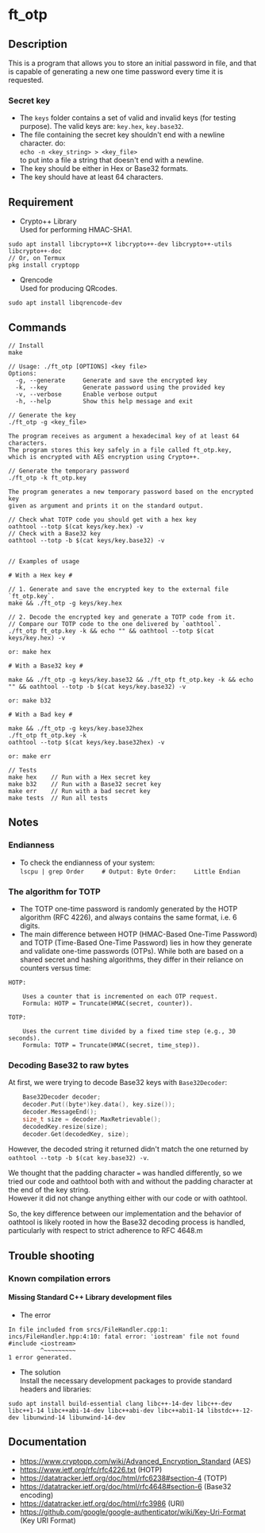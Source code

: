 # ft_otp

## Description
This is a program that allows you to store
an initial password in file, and that is capable of generating a new one time password
every time it is requested.<br />

### Secret key
* The `keys` folder contains a set of valid and invalid keys (for testing purpose). The valid keys are: `key.hex`, `key.base32`.
* The file containing the secret key shouldn't end with a newline character.
do:<br />
`echo -n <key_string> > <key_file>`<br />
to put into a file a string that doesn't end with a newline. 
* The key should be either in Hex or Base32 formats.
* The key should have at least 64 characters.


## Requirement
* Crypto++ Library<br />
Used for performing HMAC-SHA1.
```
sudo apt install libcrypto++X libcrypto++-dev libcrypto++-utils libcrypto++-doc
// Or, on Termux
pkg install cryptopp
```

* Qrencode<br />
Used for producing QRcodes.
```
sudo apt install libqrencode-dev
```


## Commands
```
// Install
make

// Usage: ./ft_otp [OPTIONS] <key file>
Options:
  -g, --generate     Generate and save the encrypted key
  -k, --key          Generate password using the provided key
  -v, --verbose      Enable verbose output
  -h, --help         Show this help message and exit

// Generate the key
./ft_otp -g <key_file>

The program receives as argument a hexadecimal key of at least 64 characters.
The program stores this key safely in a file called ft_otp.key,
which is encrypted with AES encryption using Crypto++.

// Generate the temporary password
./ft_otp -k ft_otp.key

The program generates a new temporary password based on the encrypted key
given as argument and prints it on the standard output.

// Check what TOTP code you should get with a hex key
oathtool --totp $(cat keys/key.hex) -v
// Check with a Base32 key
oathtool --totp -b $(cat keys/key.base32) -v


// Examples of usage

# With a Hex key #

// 1. Generate and save the encrypted key to the external file `ft_otp.key`.
make && ./ft_otp -g keys/key.hex

// 2. Decode the encrypted key and generate a TOTP code from it.
// Compare our TOTP code to the one delivered by `oathtool`.
./ft_otp ft_otp.key -k && echo "" && oathtool --totp $(cat keys/key.hex) -v

or: make hex

# With a Base32 key #

make && ./ft_otp -g keys/key.base32 && ./ft_otp ft_otp.key -k && echo "" && oathtool --totp -b $(cat keys/key.base32) -v

or: make b32

# With a Bad key #

make && ./ft_otp -g keys/key.base32hex
./ft_otp ft_otp.key -k
oathtool --totp $(cat keys/key.base32hex) -v

or: make err

// Tests
make hex	// Run with a Hex secret key
make b32	// Run with a Base32 secret key
make err	// Run with a bad secret key
make tests	// Run all tests
```


## Notes

### Endianness
* To check the endianness of your system:<br />
`lscpu | grep Order		# Output: Byte Order:     Little Endian`

### The algorithm for TOTP
* The TOTP one-time password is randomly generated by the HOTP algorithm (RFC 4226), and always contains the same format, i.e. 6 digits.
* The main difference between HOTP (HMAC-Based One-Time Password) and TOTP (Time-Based One-Time Password) lies in how they generate and validate one-time passwords (OTPs). While both are based on a shared secret and hashing algorithms, they differ in their reliance on counters versus time:
```
HOTP:

    Uses a counter that is incremented on each OTP request.
    Formula: HOTP = Truncate(HMAC(secret, counter)).

TOTP:

    Uses the current time divided by a fixed time step (e.g., 30 seconds).
    Formula: TOTP = Truncate(HMAC(secret, time_step)).
```

### Decoding Base32 to raw bytes
At first, we were trying to decode Base32 keys with `Base32Decoder`:

```cpp
	Base32Decoder decoder;
	decoder.Put((byte*)key.data(), key.size());
	decoder.MessageEnd();
	size_t size = decoder.MaxRetrievable();
	decodedKey.resize(size);
	decoder.Get(decodedKey, size);
```
However, the decoded string it returned didn't match the one returned by `oathtool --totp -b $(cat key.base32) -v`.<br />

We thought that the padding character `=` was handled differently, so we tried our code and oathtool both with and without the padding character at the end of the key string.<br />
However it did not change anything either with our code or with oathtool.<br />

So, the key difference between our implementation and the behavior of oathtool is likely rooted in how the Base32 decoding process is handled, particularly with respect to strict adherence to RFC 4648.m


## Trouble shooting

### Known compilation errors
#### Missing Standard C++ Library development files
* The error
```
In file included from srcs/FileHandler.cpp:1:
incs/FileHandler.hpp:4:10: fatal error: 'iostream' file not found
#include <iostream>
         ^~~~~~~~~~
1 error generated.
```

* The solution<br />
Install the necessary development packages to provide standard headers and libraries:
```
sudo apt install build-essential clang libc++-14-dev libc++-dev libc++1-14 libc++abi-14-dev libc++abi-dev libc++abi1-14 libstdc++-12-dev libunwind-14 libunwind-14-dev
```


## Documentation
* https://www.cryptopp.com/wiki/Advanced_Encryption_Standard (AES)
* https://www.ietf.org/rfc/rfc4226.txt (HOTP)
* https://datatracker.ietf.org/doc/html/rfc6238#section-4 (TOTP)
* https://datatracker.ietf.org/doc/html/rfc4648#section-6 (Base32 encoding)
* https://datatracker.ietf.org/doc/html/rfc3986 (URI)
* https://github.com/google/google-authenticator/wiki/Key-Uri-Format (Key URI Format)